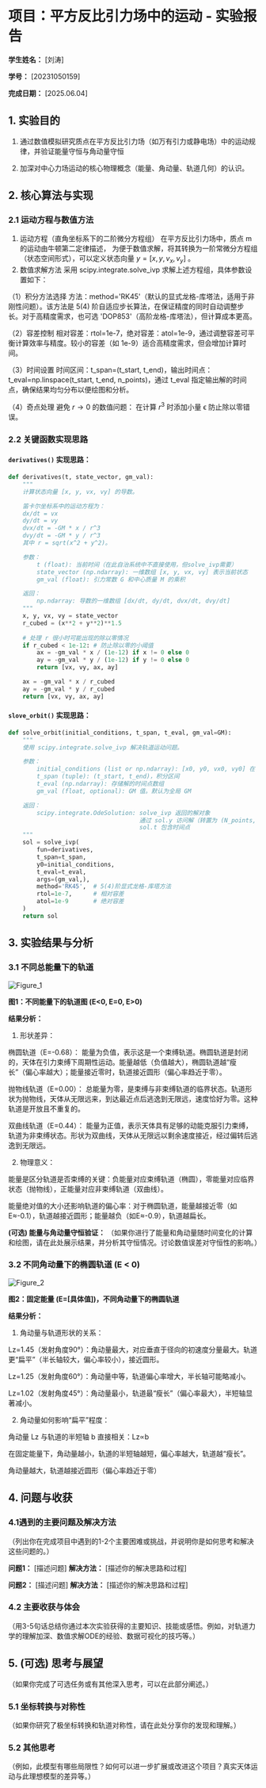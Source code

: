 # 项目：平方反比引力场中的运动 - 实验报告

**学生姓名：** [刘涛]

**学号：** [20231050159]

**完成日期：** [2025.06.04]

## 1. 实验目的

1. 通过数值模拟研究质点在平方反比引力场（如万有引力或静电场）中的运动规律，并验证能量守恒与角动量守恒

2. 加深对中心力场运动的核心物理概念（能量、角动量、轨道几何）的认识。

## 2. 核心算法与实现

### 2.1 运动方程与数值方法

1. 运动方程（直角坐标系下的二阶微分方程组）
在平方反比引力场中，质点 m 的运动由牛顿第二定律描述，
为便于数值求解，将其转换为一阶常微分方程组（状态空间形式），可以定义状态向量 $y=[x,y,v_x,v_y]$ 。
2. 数值求解方法
采用 scipy.integrate.solve_ivp 求解上述方程组，具体参数设置如下：

（1）积分方法选择
方法：method='RK45'（默认的显式龙格-库塔法，适用于非刚性问题）。该方法是 5(4) 阶自适应步长算法，在保证精度的同时自动调整步长。对于高精度需求，也可选 'DOP853'（高阶龙格-库塔法），但计算成本更高。

（2）容差控制
相对容差：rtol=1e-7，绝对容差：atol=1e-9，通过调整容差可平衡计算效率与精度。较小的容差（如 1e-9）适合高精度需求，但会增加计算时间。

（3）时间设置
时间区间：t_span=(t_start, t_end)，输出时间点：t_eval=np.linspace(t_start, t_end, n_points)，通过 t_eval 指定输出解的时间点，确保结果均匀分布以便绘图和分析。

（4）奇点处理
避免 $r→0$ 的数值问题：
在计算 $r^3$ 时添加小量 ϵ 防止除以零错误。
### 2.2 关键函数实现思路

#### `derivatives()` 实现思路：

```python
def derivatives(t, state_vector, gm_val):
    """
    计算状态向量 [x, y, vx, vy] 的导数。

    笛卡尔坐标系中的运动方程为：
    dx/dt = vx
    dy/dt = vy
    dvx/dt = -GM * x / r^3
    dvy/dt = -GM * y / r^3
    其中 r = sqrt(x^2 + y^2)。

    参数：
        t (float): 当前时间（在此自治系统中不直接使用，但solve_ivp需要）
        state_vector (np.ndarray): 一维数组 [x, y, vx, vy] 表示当前状态
        gm_val (float): 引力常数 G 和中心质量 M 的乘积

    返回：
        np.ndarray: 导数的一维数组 [dx/dt, dy/dt, dvx/dt, dvy/dt]
    """
    x, y, vx, vy = state_vector
    r_cubed = (x**2 + y**2)**1.5
    
    # 处理 r 很小时可能出现的除以零情况
    if r_cubed < 1e-12: # 防止除以零的小阈值
        ax = -gm_val * x / (1e-12) if x != 0 else 0
        ay = -gm_val * y / (1e-12) if y != 0 else 0
        return [vx, vy, ax, ay]

    ax = -gm_val * x / r_cubed
    ay = -gm_val * y / r_cubed
    return [vx, vy, ax, ay]
```

#### `slove_orbit()` 实现思路：

```python
def solve_orbit(initial_conditions, t_span, t_eval, gm_val=GM):
    """
    使用 scipy.integrate.solve_ivp 解决轨道运动问题。

    参数：
        initial_conditions (list or np.ndarray): [x0, y0, vx0, vy0] 在 t_start 时的初始状态
        t_span (tuple): (t_start, t_end)，积分区间
        t_eval (np.ndarray): 存储解的时间点数组
        gm_val (float, optional): GM 值。默认为全局 GM

    返回：
        scipy.integrate.OdeSolution: solve_ivp 返回的解对象
                                     通过 sol.y 访问解（转置为 (N_points, N_vars)）
                                     sol.t 包含时间点
    """
    sol = solve_ivp(
        fun=derivatives, 
        t_span=t_span, 
        y0=initial_conditions, 
        t_eval=t_eval, 
        args=(gm_val,),
        method='RK45',  # 5(4)阶显式龙格-库塔方法
        rtol=1e-7,      # 相对容差
        atol=1e-9       # 绝对容差
    )
    return sol
```

## 3. 实验结果与分析

### 3.1 不同总能量下的轨道

![Figure_1](https://github.com/user-attachments/assets/426a60a7-a91e-4b39-9ffc-f6c76b13b60a)

**图1：不同能量下的轨道图 (E<0, E=0, E>0)**

**结果分析：**

1. 形状差异：

椭圆轨道（E=-0.68）：
能量为负值，表示这是一个束缚轨道。椭圆轨道是封闭的，天体在引力束缚下周期性运动。能量越低（负值越大），椭圆轨道越“瘦长”（偏心率越大）；能量接近零时，轨道接近圆形（偏心率趋近于零）。

抛物线轨道（E=0.00）：
总能量为零，是束缚与非束缚轨道的临界状态。轨道形状为抛物线，天体从无限远来，到达最近点后逃逸到无限远，速度恰好为零。这种轨道是开放且不重复的。

双曲线轨道（E=0.44）：
能量为正值，表示天体具有足够的动能克服引力束缚，轨道为非束缚状态。形状为双曲线，天体从无限远以剩余速度接近，经过偏转后逃逸到无限远。

2. 物理意义：

能量是区分轨道是否束缚的关键：负能量对应束缚轨道（椭圆），零能量对应临界状态（抛物线），正能量对应非束缚轨道（双曲线）。

能量绝对值的大小还影响轨道的偏心率：对于椭圆轨道，能量越接近零（如E≈-0.1），轨道越接近圆形；能量越负（如E≈-0.9），轨道越扁长。

**(可选) 能量与角动量守恒验证：**
（如果你进行了能量和角动量随时间变化的计算和绘图，请在此处展示结果，并分析其守恒情况。讨论数值误差对守恒性的影响。）

### 3.2 不同角动量下的椭圆轨道 (E < 0)

![Figure_2](https://github.com/user-attachments/assets/6a854e01-3e6d-4dcb-b199-048ba0e7e247)

**图2：固定能量 (E=[具体值])，不同角动量下的椭圆轨道**

**结果分析：**

1. 角动量与轨道形状的关系：

Lz=1.45（发射角度90°）：角动量最大，对应垂直于径向的初速度分量最大。轨道更“扁平”（半长轴较大，偏心率较小），接近圆形。

Lz=1.25（发射角度60°）：角动量中等，轨道偏心率增大，半长轴可能略减小。

Lz=1.02（发射角度45°）：角动量最小，轨道最“瘦长”（偏心率最大），半短轴显著减小。

2. 角动量如何影响“扁平”程度：

角动量 Lz 与轨道的半短轴 b 直接相关：Lz∝b

在固定能量下，角动量越小，轨道的半短轴越短，偏心率越大，轨道越“瘦长”。

角动量越大，轨道越接近圆形（偏心率趋近于零）

## 4. 问题与收获

### 4.1遇到的主要问题及解决方法
（列出你在完成项目中遇到的1-2个主要困难或挑战，并说明你是如何思考和解决这些问题的。）

**问题1：** [描述问题]
**解决方法：** [描述你的解决思路和过程]

**问题2：** [描述问题]
**解决方法：** [描述你的解决思路和过程]

### 4.2 主要收获与体会
（用3-5句话总结你通过本次实验获得的主要知识、技能或感悟。例如，对轨道力学的理解加深、数值求解ODE的经验、数据可视化的技巧等。）

## 5. (可选) 思考与展望

（如果你完成了可选任务或有其他深入思考，可以在此部分阐述。）

### 5.1 坐标转换与对称性
（如果你研究了极坐标转换和轨道对称性，请在此处分享你的发现和理解。）

### 5.2 其他思考
（例如，此模型有哪些局限性？如何可以进一步扩展或改进这个项目？真实天体运动与此理想模型的差异等。）

